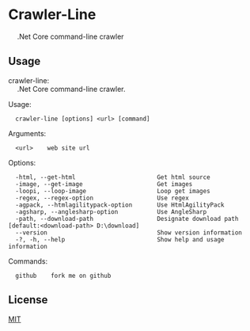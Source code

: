 # Crawler-Line
&emsp; .Net Core command-line crawler

## Usage  
crawler-line:  
&emsp; .Net Core command-line crawler.  

Usage:  
```
  crawler-line [options] <url> [command]  
```

Arguments:  
```
  <url>    web site url  
```

Options:  
```
  -html, --get-html                       Get html source  
  -image, --get-image                     Get images  
  -loopi, --loop-image                    Loop get images
  -regex, --regex-option                  Use regex  
  -agpack, --htmlagilitypack-option       Use HtmlAgilityPack  
  -agsharp, --anglesharp-option           Use AngleSharp  
  -path, --download-path                  Designate download path [default:<download-path> D:\download]  
  --version                               Show version information  
  -?, -h, --help                          Show help and usage information  
```
Commands:  
```
  github    fork me on github  
```
## License
[MIT](LICENSE)
